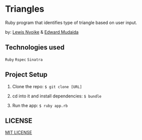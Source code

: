 # Triangles

Ruby program that identifies type of triangle based on user input.

by: [Lewis Nyoike](https://github.com/Luey-Ny0ike) & [Edward Mudaida](edwardmudaida.github.io)

## Technologies used

`Ruby` `Rspec` `Sinatra`

## Project Setup

1. Clone the repo: `$ git clone [URL]`

2. cd into it and install dependencies: `$ bundle`

3. Run the app: `$ ruby app.rb`

## LICENSE

[MIT LICENSE]()
